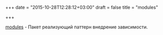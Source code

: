 +++
date = "2015-10-28T12:28:12+03:00"
draft = false
title = "modules"

+++

<p><a href="https://github.com/go-modules/modules">modules</a>&nbsp;- Пакет реализующий паттерн внедрение зависимости.&nbsp;</p>

